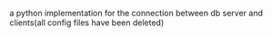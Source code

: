 a python implementation for the connection between db server and clients(all config files have been deleted)
